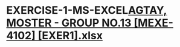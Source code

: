 # EXERCISE-1-MS-EXCEL[AGTAY, MOSTER - GROUP NO.13 [MEXE-4102] [EXER1].xlsx](https://github.com/JosiephineMoster/EXERCISE-1-MS-EXCEL/files/12546049/AGTAY.MOSTER.-.GROUP.NO.13.MEXE-4102.EXER1.xlsx)
